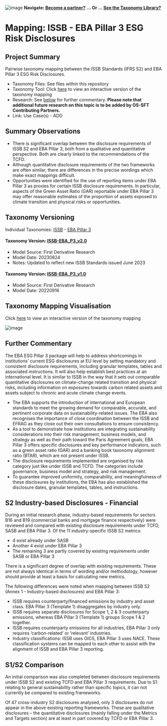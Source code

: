 ![image](https://user-images.githubusercontent.com/112073913/188821900-0c411acf-fbdd-4163-adc9-3ba4e2be78df.png)
**Navigate: [Become a partner?](https://github.com/OS-SFT/06-COLLABORATORS-PARTNERS)**
**... Or ... [See the Taxonomy Library?](https://github.com/orgs/OS-SFT/projects/2)**

# Mapping: ISSB - EBA Pillar 3 ESG Risk Disclosures

## Project Summary

Pairwise taxonomy mapping between the ISSB Standards (IFRS S2) and EBA Pillar 3 ESG Risk Disclosures.
- Taxonomy Files: See files within this repository
- Taxonomy Tool: Click [here](https://os-sft.solidatus.com/viewer/share/BNsi214rhhJH4p73OkonoQnLnTJ21SXT) to view an interactive version of the taxonomy mapping
- Research: See [below](https://github.com/OS-SFT/Taxonomy-Mappings-Library/tree/main/Taxonomy%20Mappings%20-%20Double/ISSB%20-%20EBA%20Pillar%203#further-commentary) for further commentary. **Please note that additional future research on this topic is to be added by OS-SFT Contributing Partners.**
- Link: Use Case(s) - ADD

## Summary Observations

- There is significant overlap between the disclosure requirements of ISSB S2 and EBA Pillar 3, both from a qualitative and quantitative perspective. Both are clearly linked to the recommendations of the TCFD.
- Although quantitative disclosure requirements of the two frameworks are often similar, there are differences in the precise wordings which make exact mappings difficult. 
- Opportunities were identified for the use of reporting items under EBA Pillar 3 as proxies for certain ISSB disclosure requirements. In particular, aspects of the Green Asset Ratio (GAR) reportable under EBA Pillar 3 may offer reasonable estimates of the proportion of assets exposed to climate transition and physical risks or opportunities.

## Taxonomy Versioning

Individual Taxonomies: [ISSB](https://github.com/OS-SFT/Taxonomy-Mappings-Library/tree/main/Single%20Taxonomies/ISSB) - [EBA Pillar 3](https://github.com/OS-SFT/Taxonomy-Mappings-Library/tree/main/Single%20Taxonomies/EBA%20Pillar%203)

#### Taxonomy Version: [ISSB-EBA_P3_v2.0](https://os-sft.solidatus.com/viewer/share/BNsi214rhhJH4p73OkonoQnLnTJ21SXT)
- Model Source: First Derivative Research
- Model Date: 20230824
- Notes: Updated to reflect new ISSB Standards issued June 2023

#### Taxonomy Version: [ISSB-EBA_P3_v1.0](https://os-sft.solidatus.com/viewer/share/BjWS7Uda8Kf7ww31ocLbk7QTPbCNPexK)
- Model Source: First Derivative Research
- Model Date: 20220916

## Taxonomy Mapping Visualisation

Click [here](https://os-sft.solidatus.com/viewer/share/BNsi214rhhJH4p73OkonoQnLnTJ21SXT) to view an interactive version of the taxonomy mapping

![image](https://github.com/OS-SFT/Taxonomy-Mappings-Library/assets/112079442/98563278-468c-40f6-a067-a6d975f6d1be)

## Further Commentary

The EBA ESG Pillar 3 package will help to address shortcomings in institutions’ current ESG disclosures at EU level by setting mandatory and consistent disclosure requirements, including granular templates, tables and associated instructions. It will also help establish best practices at an international level. It is similar to ISSB in the way that it sets out comparable quantitative disclosures on climate-change related transition and physical risks, including information on exposures towards carbon related assets and assets subject to chronic and acute climate change events.
* The EBA supports the introduction of international and European standards to meet the growing demand for comparable, accurate, and pertinent corporate data on sustainability-related issues. The EBA also recognises the importance of close coordination between the ISSB and EFRAG as they close out their own consultations to ensure consistency.
* As a tool to demonstrate how institutions are integrating sustainability considerations into their risk management, business models, and strategy as well as their path toward the Paris Agreement goals, EBA Pillar 3 offers specific disclosures and key performance indicators, such as a green asset ratio (GAR) and a banking book taxonomy alignment ratio (BTAR), which are not present under ISSB.
* The disclosure requirements implemented are organised by risk category just like under ISSB and TCFD. The categories include governance, business model and strategy, and risk management.
* To guarantee improved uniformity, comparability, and meaningfulness of these disclosures by institutions, the EBA has also established the disclosure dates, granular templates, tables, and instructions.

## S2 Industry-based Disclosures - Financial

During an initial research phase, industry-based requirements for sectors B16 and B19 (commercial banks and mortgage finance respectively) were reviewed and compared with existing disclosure requirements under TCFD, SASB and EBA Pillar 3. Of the 11 industry-specific ISSB S2 metrics:

-	4 exist already under SASB
-	Another 4 exist under EBA Pillar 3
-	The remaining 3 are partly covered by existing requirements under SASB or EBA Pillar 3

There is a significant degree of overlap with existing requirements. These are not always identical in terms of wording and/or methodology, however should provide at least a basis for calculating new metrics.

The following differences were noted when mapping between ISSB S2 (Annex 1 - Industry-based disclosures) and EBA Pillar 3:

- ISSB requires counterparty/financed emissions by industry and asset class. EBA Pillar 3 (Template 1) disaggregates by industry only.
- ISSB requires separate disclosures for Scope 1, 2 & 3 counterparty emissions, whereas EBA Pillar 3 (Template 1) groups Scope 1 & 2 together.
- ISSB requires counterparty emissions for all industries, EBA Pillar 3 only requires ‘carbon-related’ or ‘relevant’ industries.
- Industry classifications: ISSB uses GICS, EBA Pillar 3 uses NACE. These classification systems can be mapped to each other to assist with the alignment of ISSB and EBA Pillar 3 reporting.

## S1/S2 Comparison

An initial comparison was also completed between disclosure requirements under ISSB S2 and existing TCFD and EBA Pillar 3 requirements. Due to S1 relating to general sustainability rather than specific topics, it can not currently be compared to existing frameworks.

Of 47 cross-industry S2 disclosures analysed, only 3 disclosures do not appear in the above existing reporting frameworks. These are qualitative disclosures – the quantitative disclosures (mainly falling under the Metrics and Targets section) are at least in part covered by TCFD or EBA Pillar 3.
